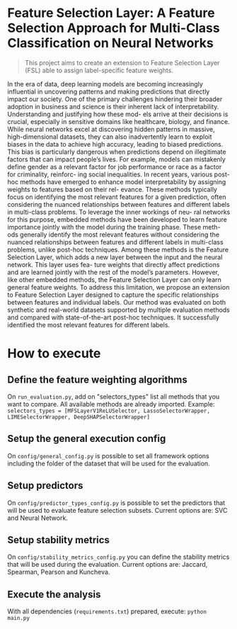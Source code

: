 # Feature Selection Layer: A Feature Selection Approach for Multi-Class Classification on Neural Networks

> This project aims to create an extension to Feature Selection Layer (FSL) able to assign label-specific feature weights.

In the era of data, deep learning models are becoming increasingly influential in
uncovering patterns and making predictions that directly impact our society. One
of the primary challenges hindering their broader adoption in business and science is
their inherent lack of interpretability. Understanding and justifying how these mod-
els arrive at their decisions is crucial, especially in sensitive domains like healthcare,
biology, and finance. While neural networks excel at discovering hidden patterns
in massive, high-dimensional datasets, they can also inadvertently learn to exploit
biases in the data to achieve high accuracy, leading to biased predictions. This
bias is particularly dangerous when predictions depend on illegitimate factors that
can impact people’s lives. For example, models can mistakenly define gender as
a relevant factor for job performance or race as a factor for criminality, reinforc-
ing social inequalities. In recent years, various post-hoc methods have emerged to
enhance model interpretability by assigning weights to features based on their rel-
evance. These methods typically focus on identifying the most relevant features
for a given prediction, often considering the nuanced relationships between features
and different labels in multi-class problems. To leverage the inner workings of neu-
ral networks for this purpose, embedded methods have been developed to learn
feature importance jointly with the model during the training phase. These meth-
ods generally identify the most relevant features without considering the nuanced
relationships between features and different labels in multi-class problems, unlike
post-hoc techniques. Among these methods is the Feature Selection Layer, which
adds a new layer between the input and the neural network. This layer uses fea-
ture weights that directly affect predictions and are learned jointly with the rest
of the model’s parameters. However, like other embedded methods, the Feature
Selection Layer can only learn general feature weights. To address this limitation,
we propose an extension to Feature Selection Layer designed to capture the specific
relationships between features and individual labels. Our method was evaluated on
both synthetic and real-world datasets supported by multiple evaluation methods
and compared with state-of-the-art post-hoc techniques. It successfully identified
the most relevant features for different labels.

# How to execute
## Define the feature weighting algorithms
On `run_evaluation.py`, add on "selectors_types" list all methods that you want to compare.
All available methods are already imported.
Example: `selectors_types = [MFSLayerV1ReLUSelector, LassoSelectorWrapper, LIMESelectorWrapper, DeepSHAPSelectorWrapper]`
## Setup the general execution config
On `config/general_config.py` is possible to set all framework options including the folder of the dataset that will be used for the evaluation.
## Setup predictors
On `config/predictor_types_config.py` is possible to set the predictors that will be used to evaluate feature selection subsets. 
Current options are: SVC and Neural Network.
## Setup stability metrics
On `config/stability_metrics_config.py` you can define the stability metrics that will be used during the evaluation.
Current options are: Jaccard, Spearman, Pearson and Kuncheva.
## Execute the analysis
With all dependencies (`requirements.txt`) prepared, execute: `python main.py`